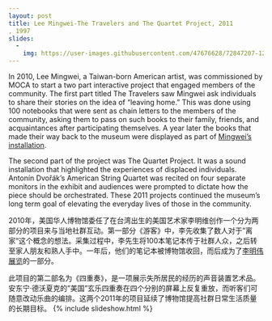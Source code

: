 ```yaml
---
layout: post
title: Lee Mingwei-The Travelers and The Quartet Project, 2011
, 1997
slides:
  -
    img: https://user-images.githubusercontent.com/47676628/72847207-12f0dc00-3c70-11ea-9c02-fb51a03fcf93.jpg
---
```


In 2010, Lee Mingwei, a Taiwan-born American artist, was commissioned by MOCA to start a two part interactive project that engaged members of the community. The first part titled The Travelers saw Mingwei ask individuals to share their stories on the idea of “leaving home.” This was done using 100 notebooks that were sent as chain letters to the members of the community, asking them to pass on such books to their family, friends, and acquaintances after participating themselves. A year later the books that made their way back to the museum were displayed as part of [Mingwei’s installation](https://www.mocanyc.org/exhibitions/lee_mingwei_the_travelers_and_the_quartet_project).

The second part of the project was The Quartet Project. It was a sound installation that highlighted the experiences of displaced individuals. Antonín Dvořák’s American String Quartet was recited on four separate monitors in the exhibit and audiences were prompted to dictate how the piece should be orchestrated. These 2011 projects continued the museum’s long term goal of elevating the everyday lives of those in the community.

2010年，美国华人博物馆委任了在台湾出生的美国艺术家李明维创作一个分为两部分的项目来与当地社群互动。第一部分《游客》中，李先收集了数人对于”离家“这个概念的想法。采集过程中，李先生将100本笔记本传于社群人众，之后转至家人朋友和熟人手中。一年后，他们的笔记本被博物馆收回，而后成为了[李明伟展览](https://www.mocanyc.org/exhibitions/lee_mingwei_the_travelers_and_the_quartet_project)的一部分。

此项目的第二部名为《四重奏》，是一项展示失所居民的经历的声音装置艺术品。安东宁·德沃夏克的”美国”玄乐四重奏在四个分别的屏幕上反复重放，而听客们可随意改动乐曲的编排。这两个2011年的项目延续了博物馆提高社群日常生活质量的长期目标。
{% include slideshow.html %}
